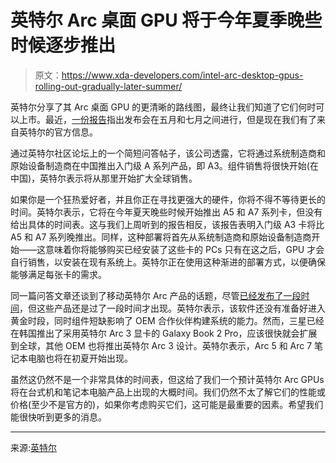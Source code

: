 # 英特尔 Arc 桌面 GPU 将于今年夏季晚些时候逐步推出

> 原文：<https://www.xda-developers.com/intel-arc-desktop-gpus-rolling-out-gradually-later-summer/>

英特尔分享了其 Arc 桌面 GPU 的更清晰的路线图，最终让我们知道了它们何时可以上市。最近，[一份报告](https://www.xda-developers.com/intel-arc-desktop-gpu-price-availability-leak/)指出发布会在五月和七月之间进行，但是现在我们有了来自英特尔的官方信息。

通过英特尔社区论坛上的一个简短问答帖子，该公司透露，它将通过系统制造商和原始设备制造商在中国推出入门级 A 系列产品，即 A3。组件销售将很快开始(在中国)，英特尔表示将从那里开始扩大全球销售。

如果你是一个狂热爱好者，并且你正在寻找更强大的硬件，你将不得不等待更长的时间。英特尔表示，它将在今年夏天晚些时候开始推出 A5 和 A7 系列卡，但没有给出具体的时间表。这与我们上周听到的报告相反，该报告表明入门级 A3 卡将比 A5 和 A7 系列晚推出。同样，这种部署将首先从系统制造商和原始设备制造商开始——这意味着你将能够购买已经安装了这些卡的 PCs 只有在这之后，GPU 才会自行销售，以安装在现有系统上。英特尔正在使用这种渐进的部署方式，以便确保能够满足每张卡的需求。

同一篇问答文章还谈到了移动英特尔 Arc 产品的话题，尽管[已经发布了一段时间](https://www.xda-developers.com/intel-launches-first-arc-gpus-laptops/)，但这些产品还是过了一段时间才出现。英特尔表示，该软件还没有准备好进入黄金时段，同时组件短缺影响了 OEM 合作伙伴构建系统的能力。然而，三星已经在韩国推出了采用英特尔 Arc 3 显卡的 Galaxy Book 2 Pro，应该很快就会扩展到全球，其他 OEM 也将推出英特尔 Arc 3 设计。英特尔表示，Arc 5 和 Arc 7 笔记本电脑也将在初夏开始出现。

虽然这仍然不是一个非常具体的时间表，但这给了我们一个预计英特尔 Arc GPUs 将在台式机和笔记本电脑产品上出现的大概时间。我们仍然不太了解它们的性能或价格(至少不是官方的)，如果你考虑购买它们，这可能是最重要的因素。希望我们能很快听到更多的消息。

* * *

来源:[英特尔](https://community.intel.com/t5/Blogs/Products-and-Solutions/Gaming/Engineering-Arc-5-9-2022/post/1383055)